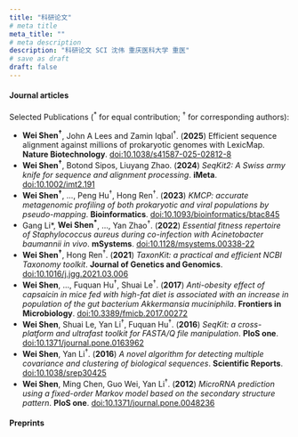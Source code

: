 ```yaml
---
title: "科研论文"
# meta title
meta_title: ""
# meta description
description: "科研论文 SCI 沈伟 重庆医科大学 重医"
# save as draft
draft: false
---
```


#### Journal articles

Selected Publications (<sup>*</sup> for equal contribution; <sup>†</sup> for corresponding authors):

- **Wei Shen<sup>†</sup>**, John A Lees and Zamin Iqbal<sup>†</sup>.
  (**2025**) Efficient sequence alignment against millions of prokaryotic genomes with LexicMap.
  **Nature Biotechnology**.
  [doi:10.1038/s41587-025-02812-8](https://doi.org/10.1038/s41587-025-02812-8)
- **Wei Shen<sup>†<sup>**, Botond Sipos, Liuyang Zhao.
  (**2024**) *SeqKit2: A Swiss army knife for sequence and alignment processing*.
  **iMeta**.
  [doi:10.1002/imt2.191](https://doi:10.1002/imt2.191)
- **Wei Shen<sup>†</sup>**, ..., Peng Hu<sup>†</sup>, Hong Ren<sup>†</sup>.
  (**2023**) *KMCP: accurate metagenomic profiling of both prokaryotic and viral populations by pseudo-mapping*.
  **Bioinformatics**.
  [doi:10.1093/bioinformatics/btac845](https://doi.org/10.1093/bioinformatics/btac845)
- Gang Li*, **Wei Shen<sup>*</sup>**, ..., Yan Zhao<sup>†</sup>.
  (**2022**) *Essential fitness repertoire of Staphylococcus aureus during co-infection with Acinetobacter baumannii in vivo*.
  **mSystems**.
  [doi:10.1128/msystems.00338-22](https://doi.org/10.1128/msystems.00338-22)
- **Wei Shen<sup>†</sup>**, Hong Ren<sup>†</sup>.
  (**2021**) *TaxonKit: a practical and efficient NCBI Taxonomy toolkit*.
  **Journal of Genetics and Genomics**.
  [doi:10.1016/j.jgg.2021.03.006](https://doi.org/10.1016/j.jgg.2021.03.006)
- **Wei Shen**, ..., Fuquan Hu<sup>†</sup>, Shuai Le<sup>†</sup>.
  (**2017**) *Anti-obesity effect of capsaicin in mice fed with high-fat diet is associated with an increase in population of the gut bacterium Akkermansia muciniphila*.
  **Frontiers in Microbiology**.
  [doi:10.3389/fmicb.2017.00272](https://doi.org/10.3389/fmicb.2017.00272)
- **Wei Shen**, Shuai Le, Yan Li<sup>†</sup>, Fuquan Hu<sup>†</sup>.
  (**2016**) *SeqKit: a cross-platform and ultrafast toolkit for FASTA/Q file manipulation*.
  **PloS one**.
  [doi:10.1371/journal.pone.0163962](https://doi.org/10.1371/journal.pone.0163962)
- **Wei Shen**, Yan Li<sup>†</sup>.
  (**2016**) *A novel algorithm for detecting multiple covariance and clustering of biological sequences*.
  **Scientific Reports**.
  [doi:10.1038/srep30425](https://doi.org/10.1038/srep30425)
- **Wei Shen**, Ming Chen, Guo Wei, Yan Li<sup>†</sup>.
  (**2012**) *MicroRNA prediction using a fixed-order Markov model based on the secondary structure pattern*.
  **PloS one**.
  [doi:10.1371/journal.pone.0048236](https://doi.org/10.1371/journal.pone.0048236)

#### Preprints



